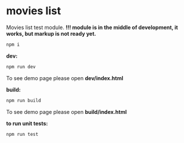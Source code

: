 # movies list
Movies list test module. **!!! module is in the middle of development, it works, but markup is not ready yet.** 

```sh
npm i
```

**dev:**

```sh
npm run dev
```
To see demo page please open **dev/index.html**


**build:**

```sh
npm run build
```
To see demo page please open **build/index.html**

**to run unit tests:**

```sh
npm run test
```